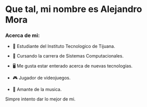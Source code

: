 # Que tal, mi nombre es Alejandro Mora

### Acerca de mi:

- 🏫 Estudiante del Instituto Tecnologico de Tijuana. 

- 💯 Cursando la carrera de Sistemas Computacionales.

- 🖥️ Me gusta estar enterado acerca de nuevas tecnologias. 

- 🎮 Jugador de videojuegos. 

- 🤘 Amante de la musica.

Simpre intento dar lo mejor de mi.
